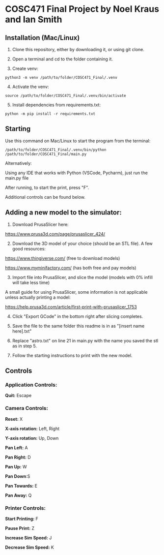 # COSC471 Final Project by Noel Kraus and Ian Smith

## Installation (Mac/Linux)

1. Clone this repository, either by downloading it, or using git clone.

2. Open a terminal and cd to the folder containing it.

3. Create venv:

``python3 -m venv /path/to/folder/COSC471_Final/.venv ``

4. Activate the venv:

``source /path/to/folder/COSC471_Final/.venv/bin/activate``

5. Install dependencies from requirements.txt:

``python -m pip install -r requirements.txt``

## Starting

Use this command on Mac/Linux to start the program from the terminal:

``/path/to/folder/COSC471_Final/.venv/bin/python /path/to/folder/COSC471_Final/main.py``

Alternatively: 

Using any IDE that works with Python (VSCode, Pycharm), just run the main.py file

After running, to start the print, press "F". 

Additional controls can be found below.

## Adding a new model to the simulator:

1. Download PrusaSlicer here:

https://www.prusa3d.com/page/prusaslicer_424/

2. Download the 3D model of your choice (should be an STL file). A few good resources:

https://www.thingiverse.com/  (free to download models)

https://www.myminifactory.com/ (has both free and pay models)

3. Import file into PrusaSlicer, and slice the model (models with 0% infill will take less time) 

A small guide for using PrusaSlicer, some information is not applicable unless actually printing a model:

https://help.prusa3d.com/article/first-print-with-prusaslicer_1753

4. Click "Export GCode" in the bottom right after slicing completes.

5. Save the file to the same folder this readme is in as "[insert name here].txt"

6. Replace "astro.txt" on line 21 in main.py with the name you saved the stl as in step 5.

7. Follow the starting instructions to print with the new model.

## Controls

### Application Controls:

**Quit:** Escape

### Camera Controls:

**Reset:** X


**X-axis rotation:** Left, Right


**Y-axis rotation:** Up, Down


**Pan Left:** A


**Pan Right:** D


**Pan Up:** W


**Pan Down**:S


**Pan Towards:** E


**Pan Away:** Q 

### Printer Controls: 


**Start Printing:** F


**Pause Print:** Z


**Increase Sim Speed:** J


**Decrease Sim Speed:** K

